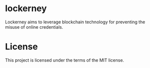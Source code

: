 # lockerney
Lockerney aims to leverage blockchain technology for preventing the misuse of online credentials.

# License
This project is licensed under the terms of the MIT license.